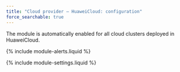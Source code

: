 ```yaml
---
title: "Cloud provider — HuaweiCloud: configuration"
force_searchable: true
---
```


The module is automatically enabled for all cloud clusters deployed in HuaweiCloud.

{% include module-alerts.liquid %}

{% include module-settings.liquid %}
